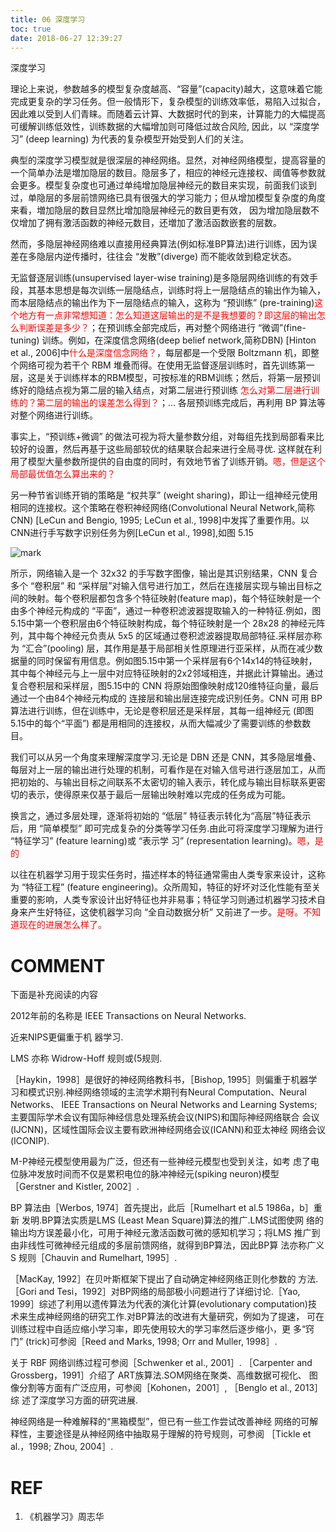 ```yaml
---
title: 06 深度学习
toc: true
date: 2018-06-27 12:39:27
---
```






深度学习


理论上来说，参数越多的模型复杂度越高、“容量”(capacity)越大，这意味着它能完成更复杂的学习任务。但一般情形下，复杂模型的训练效率低，易陷入过拟合，因此难以受到人们青睐。而随着云计算、大数据时代的到来，计算能力的大幅提高可缓解训练低效性，训练数据的大幅增加则可降低过故合风险, 因此，以 “深度学习” (deep learning) 为代表的复杂模型开始受到人们的关注。

典型的深度学习模型就是很深层的神经网络。显然，对神经网络模型，提高容量的一个简单办法是増加隐层的数目。隐层多了，相应的神经元连接权、阈值等参数就会更多。模型复杂度也可通过单纯增加隐层神经元的数目来实现，前面我们谈到过，单隐层的多层前馈网络已具有很强大的学习能力；但从增加模型复杂度的角度来看，増加隐层的数目显然比增加隐层神经元的数目更有效， 因为增加隐层数不仅增加了拥有激活函数的神经元数目，还増加了激活函数嵌套的层数。

然而，多隐层神经网络难以直接用经典算法(例如标准BP算法)进行训练，因为误差在多隐层内逆传播时，往往会 “发散”(diverge) 而不能收敛到稳定状态。

无监督逐层训练(unsupervised layer-wise training)是多隐层网络训练的有效手段，其基本思想是每次训练一层隐结点，训练时将上一层隐结点的输出作为输入，而本层隐结点的输出作为下一层隐结点的输入，这称为 “预训练” (pre-training)<span style="color:red;">这个地方有一点非常想知道：怎么知道这层输出的是不是我想要的？即这层的输出怎么判断误差是多少？</span>；在预训练全部完成后，再对整个网络进行 “微调”(fine-tuning) 训练。例如，在深度信念网络(deep belief network,简称DBN) [Hinton et al., 2006]中<span style="color:red;">什么是深度信念网络？</span>，每层都是一个受限 Boltzmann 机，即整个网络可视为若干个 RBM 堆叠而得。在使用无监督逐层训练时，首先训练第一层，这是关于训练样本的RBM模型，可按标准的RBM训练；然后，将第一层预训练好的隐结点视为第二层的输入结点，对第二层进行预训练 <span style="color:red;">怎么对第二层进行训练的？第二层的输出的误差怎么得到？</span>；... 各层预训练完成后，再利用 BP 算法等对整个网络进行训练。

事实上，“预训练+微调” 的做法可视为将大量参数分组，对每组先找到局部看来比较好的设置，然后再基于这些局部较优的结果联合起来进行全局寻优. 这样就在利用了模型大量参数所提供的自由度的同时，有效地节省了训练开销。<span style="color:red;">嗯，但是这个局部最优值怎么算出来的？</span>

另一种节省训练开销的策略是 “权共享” (weight sharing)，即让一组神经元使用相同的连接权。这个策略在卷积神经网络(Convolutional Neural Network,简称 CNN) [LeCun and Bengio, 1995; LeCun et al., 1998]中发挥了重要作用。以CNN进行手写数字识别任务为例[LeCun et al., 1998],如图 5.15

![mark](http://pacdb2bfr.bkt.clouddn.com/blog/image/180627/jC9J8aFl3E.png?imageslim)


所示，网络输入是一个 32x32 的手写数字图像，输出是其识别结果，CNN 复合多个 “卷积层” 和 “采样层”对输入信号进行加工，然后在连接层实现与输出目标之间的映射。每个卷积层都包含多个特征映射(feature map)，每个特征映射是一个由多个神经元构成的 “平面”，通过一种卷积滤波器提取输入的一种特征.例如，图5.15中第一个卷积层由6个特征映射构成，每个特征映射是一个 28x28 的神经元阵列，其中每个神经元负责从 5x5 的区域通过卷积滤波器提取局部特征.采样层亦称为 “汇合”(pooling) 层，其作用是基于局部相关性原理进行亚采样，从而在减少数据量的同时保留有用信息。例如图5.15中第一个采样层有6个14x14的特征映射，其中每个神经元与上一层中对应特征映射的2x2邻域相连，并据此计算输出。通过复合卷积层和采样层，图5.15中的 CNN 将原始图像映射成120维特征向量，最后通过一个由84个神经元构成的 连接层和输出层连接完成识别任务。CNN 可用 BP 算法进行训练，但在训练中，无论是卷积层还是采样层，其每一组神经元 (即图5.15中的每个“平面”) 都是用相同的连接权，从而大幅减少了需要训练的参数数目。



我们可以从另一个角度来理解深度学习.无论是 DBN 还是 CNN，其多隐层堆叠、每层对上一层的输出进行处理的机制，可看作是在对输入信号进行逐层加工，从而把初始的、与输出目标之间联系不太密切的输入表示，转化成与输出目标联系更密切的表示，使得原来仅基于最后一层输出映射难以完成的任务成为可能。

换言之，通过多层处理，逐渐将初始的 “低层” 特征表示转化为“高层”特征表示后，用 “简单模型” 即可完成复杂的分类等学习任务.由此可将深度学习理解为进行 “特征学习” (feature learning)或 “表示学 习” (representation learning)。<span style="color:red;">嗯，是的</span>

以往在机器学习用于现实任务时，描述样本的特征通常需由人类专家来设计，这称为 “特征工程” (feature engineering)。众所周知，特征的好坏对泛化性能有至关重要的影响，人类专家设计出好特征也并非易事；特征学习则通过机器学习技术自身来产生好特征，这使机器学习向 “全自动数据分析” 又前进了一步。<span style="color:red;">是呀。不知道现在的进展怎么样了。</span>





# COMMENT


下面是补充阅读的内容

2012年前的名称是 IEEE Transactions on Neural Networks.

近来NIPS更偏重于机 器学习.


LMS 亦称 Widrow-Hoff 规则或(5规则.


［Haykin，1998］是很好的神经网络教科书，［Bishop, 1995］则偏重于机器学 习和模式识别.神经网络领域的主流学术期刊有Neural Computation、Neural Networks、 IEEE Transactions on Neural Networks and Learning Systems; 主要国际学术会议有国际神经信息处理系统会议(NIPS)和国际神经网络联合 会议(IJCNN)，区域性国际会议主要有欧洲神经网络会议(ICANN)和亚太神经 网络会议(ICONIP).

M-P神经元模型使用最为广泛，但还有一些神经元模型也受到关注，如考 虑了电位脉冲发放时间而不仅是累积电位的脉冲神经元(spiking neuron)模型 ［Gerstner and Kistler, 2002］.

BP 算法由［Werbos, 1974］首先提出，此后［Rumelhart et al.5 1986a，b］重新 发明.BP算法实质是LMS (Least Mean Square)算法的推广.LMS试图使网 络的输出均方误差最小化，可用于神经元激活函数可微的感知机学习；将LMS 推广到由非线性可微神经元组成的多层前馈网络，就得到BP算法，因此BP算 法亦称广义 S 规则［Chauvin and Rumelhart, 1995］.

［MacKay, 1992］在贝叶斯框架下提出了自动确定神经网络正则化参数的 方法.［Gori and Tesi，1992］对BP网络的局部极小问题进行了详细讨论.［Yao, 1999］综述了利用以遗传算法为代表的演化计算(evolutionary computation)技 术来生成神经网络的研究工作.对BP算法的改进有大量研究，例如为了提速， 可在训练过程中自适应缩小学习率，即先使用较大的学习率然后逐步缩小，更 多“窍门” (trick)可参阅［Reed and Marks, 1998; Orr and Muller, 1998］.

关于 RBF 网络训练过程可参阅［Schwenker et al., 2001］. ［Carpenter and Grossberg，1991］介绍了 ART族算法.SOM网络在聚类、高维数据可视化、 图像分割等方面有广泛应用，可参阅［Kohonen，2001］, ［Benglo et al., 2013］综 述了深度学习方面的研究进展.

神经网络是一种难解释的“黑箱模型”，但已有一些工作尝试改善神经 网络的可解释性，主要途径是从神经网络中抽取易于理解的符号规则，可参阅 ［Tickle et al.，1998; Zhou, 2004］.




# REF
1. 《机器学习》周志华
